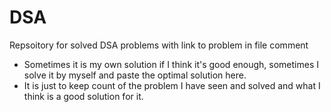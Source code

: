 # DSA
Repsoitory for solved DSA problems with link to problem in file comment

- Sometimes it is my own solution if I think it's good enough, sometimes I solve it by myself and paste the optimal solution here.
- It is just to keep count of the problem I have seen and solved and what I think is a good solution for it.
